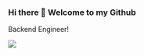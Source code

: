 ### Hi there 👋 Welcome to my Github

Backend Engineer!

<a href="https://www.linkedin.com/in/alwarkrish/" rel="some text">![](https://www.linkedin.com/in/alwarkrish/)</a>






<!--
**AlwarKrish/AlwarKrish** is a ✨ _special_ ✨ repository because its `README.md` (this file) appears on your GitHub profile.

Here are some ideas to get you started:

- 🔭 I’m currently working on ...
- 🌱 I’m currently learning ...
- 👯 I’m looking to collaborate on ...
- 🤔 I’m looking for help with ...
- 💬 Ask me about ...
- 📫 How to reach me: ...
- 😄 Pronouns: ...
- ⚡ Fun fact: ...
-->

